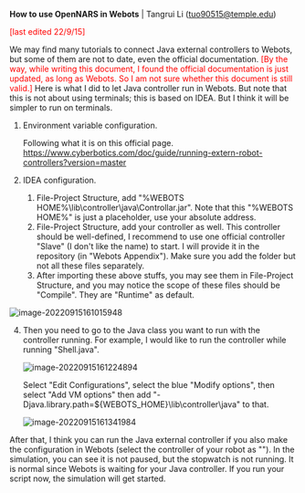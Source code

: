 **How to use OpenNARS in Webots** | Tangrui Li (tuo90515@temple.edu)

<font color="red"> [last edited 22/9/15] </font>



We may find many tutorials to connect Java external controllers to Webots, but some of them are not to date, even the official documentation.<font color="red"> [By the way, while writing this document, I found the official documentation is just updated, as long as Webots. So I am not sure whether this document is still valid.]</font> Here is what I did to let Java controller run in Webots. But note that this is not about using terminals; this is based on IDEA. But I think it will be simpler to run on terminals.



1. Environment variable configuration.

   Following what it is on this official page. https://www.cyberbotics.com/doc/guide/running-extern-robot-controllers?version=master

2. IDEA configuration.

   1. File-Project Structure, add "%WEBOTS HOME%\lib\controller\java\Controllar.jar". Note that this "%WEBOTS HOME%" is just a placeholder, use your absolute address. 
   2. File-Project Structure, add your controller as well. This controller should be well-defined, I recommend to use one official controller "Slave" (I don't like the name) to start. I will provide it in the repository (in "Webots Appendix"). Make sure you add the folder but not all these files separately.
   3. After importing these above stuffs, you may see them in File-Project Structure, and you may notice the scope of these files should be "Compile". They are "Runtime" as default.

![image-20220915161015948](https://raw.githubusercontent.com/MoonWalker1997/OpenNARS-3.1.3-dev/main/Webots%20appendix/resources/How%20to%20use%20OpenNARS%20in%20Webots%201.jpg)

4. Then you need to go to the Java class you want to run with the controller running. For example, I would like to run the controller while running "Shell.java". 

   ![image-20220915161224894](https://raw.githubusercontent.com/MoonWalker1997/OpenNARS-3.1.3-dev/main/Webots%20appendix/resources/How%20to%20use%20OpenNARS%20in%20Webots%202.jpg)

   Select "Edit Configurations", select the blue "Modify options", then select "Add VM options" then add "-Djava.library.path=${WEBOTS_HOME}\lib\controller\java" to that.

   ![image-20220915161341984](https://raw.githubusercontent.com/MoonWalker1997/OpenNARS-3.1.3-dev/main/Webots%20appendix/resources/How%20to%20use%20OpenNARS%20in%20Webots%203.jpg)



After that, I think you can run the Java external controller if you also make the configuration in Webots (select the controller of your robot as "<extern>"). In the simulation, you can see it is not paused, but the stopwatch is not running. It is normal since Webots is waiting for your Java controller. If you run your script now, the simulation will get started.